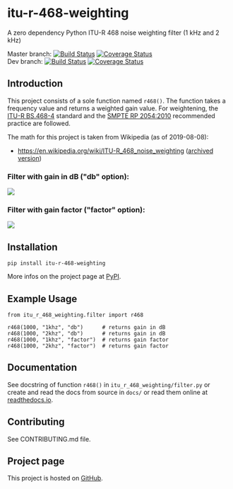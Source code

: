 # itu-r-468-weighting

A zero dependency Python ITU-R 468 noise weighting filter (1 kHz and 2 kHz)

Master branch: [![Build Status](https://travis-ci.com/cinelexi/itu-r-468-weighting.svg?branch=master)](https://travis-ci.com/cinelexi/itu-r-468-weighting?branch=master) [![Coverage Status](https://img.shields.io/coveralls/github/cinelexi/itu-r-468-weighting/master)](https://coveralls.io/github/cinelexi/itu-r-468-weighting?branch=master) \
Dev branch: [![Build Status](https://travis-ci.com/cinelexi/itu-r-468-weighting.svg?branch=dev)](https://travis-ci.com/cinelexi/itu-r-468-weighting?branch=dev) [![Coverage Status](https://img.shields.io/coveralls/github/cinelexi/itu-r-468-weighting/dev)](https://coveralls.io/github/cinelexi/itu-r-468-weighting?branch=dev)

## Introduction

This project consists of a sole function named `r468()`. The function takes a frequency value and returns a weighted gain value. For weightening, the [ITU-R BS.468-4](https://www.itu.int/rec/R-REC-BS.468-4-198607-I/en) standard and the [SMPTE RP 2054:2010](https://ieeexplore.ieee.org/document/7290513) recommended practice are followed.

The math for this project is taken from Wikipedia (as of 2019-08-08):

- https://en.wikipedia.org/wiki/ITU-R_468_noise_weighting ([archived version](https://web.archive.org/web/20190808084536/https:/en.wikipedia.org/wiki/ITU-R_468_noise_weighting))

### Filter with gain in dB ("db" option):

![](https://raw.githubusercontent.com/cinelexi/itu-r-468-weighting/master/images/filter_gain_db.png)

### Filter with gain factor ("factor" option):

![](https://raw.githubusercontent.com/cinelexi/itu-r-468-weighting/master/images/filter_gain.png)

## Installation

```
pip install itu-r-468-weighting
```

More infos on the project page at [PyPI](https://pypi.org/project/itu-r-468-weighting/).

## Example Usage

```
from itu_r_468_weighting.filter import r468

r468(1000, "1khz", "db")      # returns gain in dB
r468(1000, "2khz", "db")      # returns gain in dB
r468(1000, "1khz", "factor")  # returns gain factor
r468(1000, "2khz", "factor")  # returns gain factor
```

## Documentation

See docstring of function `r468()` in `itu_r_468_weighting/filter.py` or create and read the docs from source in `docs/` or read them online at [readthedocs.io](https://itu-r-468-weighting.readthedocs.io/en/latest/index.html).

## Contributing

See CONTRIBUTING.md file.

## Project page

This project is hosted on [GitHub](https://github.com/cinelexi/itu-r-468-weighting).

